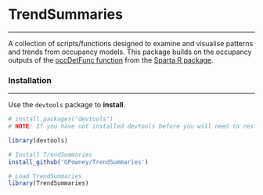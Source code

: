 # TrendSummaries

----------------
A collection of scripts/functions designed to examine and visualise patterns and trends from occupancy models. This package builds on the occupancy outputs of the [occDetFunc function](https://github.com/BiologicalRecordsCentre/sparta/blob/master/R/occDetFunc.r) from the [Sparta R package](https://github.com/BiologicalRecordsCentre/sparta "BRC sparta R package").

### Installation
----------------

Use the `devtools` package to **install**.

```r
# install.packages("devtools")
# NOTE: If you have not installed devtools before you will need to restart your R session

library(devtools)

# Install TrendSummaries
install_github('GPowney/TrendSummaries')

# Load TrendSummaries
library(TrendSummaries)
```
